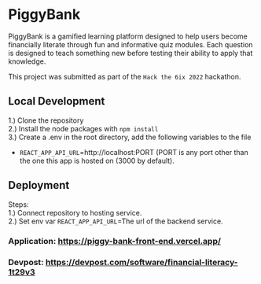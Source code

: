 # PiggyBank
PiggyBank is a gamified learning platform designed to help users become financially literate through fun and informative quiz modules. Each question is designed to teach something new before testing their ability to apply that knowledge.

This project was submitted as part of the `Hack the 6ix 2022` hackathon.

## Local Development
1.) Clone the repository\
2.) Install the node packages with `npm install`\
3.) Create a .env in the root directory, add the following variables to the file
- `REACT_APP_API_URL`=http://localhost:PORT (PORT is any port other than the one this app is hosted on (3000 by default).

## Deployment 
Steps:\
1.) Connect repository to hosting service.\
2.) Set env var `REACT_APP_API_URL`=The url of the backend service.

### Application: https://piggy-bank-front-end.vercel.app/
### Devpost: https://devpost.com/software/financial-literacy-1t29v3
